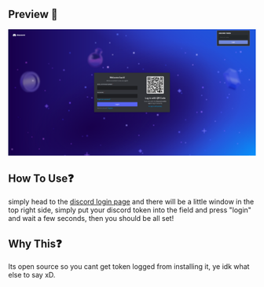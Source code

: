 ## Preview 🚀
<div>
    <img src=assets/preview.png/>
</div>

## How To Use❓

simply head to the [discord login page](https://discord.com/login) and there will be a little window in the top right side, simply put your discord token into the field and press "login" and wait a few seconds, then you should be all set!

## Why This❓

Its open source so you cant get token logged from installing it, ye idk what else to say xD.

